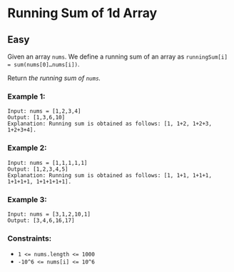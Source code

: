 # Running Sum of 1d Array
## Easy
Given an array `nums`. We define a running sum of an array as `runningSum[i] = sum(nums[0]…nums[i])`.

Return *the running sum of `nums`.*

### Example 1:
```
Input: nums = [1,2,3,4]
Output: [1,3,6,10]
Explanation: Running sum is obtained as follows: [1, 1+2, 1+2+3, 1+2+3+4].
```

### Example 2:
```
Input: nums = [1,1,1,1,1]
Output: [1,2,3,4,5]
Explanation: Running sum is obtained as follows: [1, 1+1, 1+1+1, 1+1+1+1, 1+1+1+1+1].
```

### Example 3:
```
Input: nums = [3,1,2,10,1]
Output: [3,4,6,16,17]
```

### Constraints:
- `1 <= nums.length <= 1000`
- `-10^6 <= nums[i] <= 10^6`